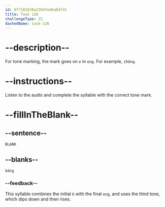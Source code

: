 ```yaml
---
id: 6f7101838a2204fedba0df41
title: Task 126
challengeType: 22
dashedName: task-126
---
```


<!-- (Audio) A: běng -->

# --description--

For tone marking, the mark goes on `e` in `eng`. For example, `zhěng`.

# --instructions--

Listen to the audio and complete the syllable with the correct tone mark.

# --fillInTheBlank--

## --sentence--

`BLANK`

## --blanks--

`běng`

### --feedback--

This syllable combines the initial `b` with the final `eng`, and uses the third tone, which dips down and then rises.
